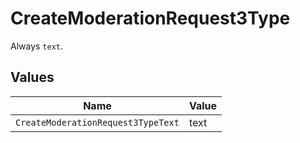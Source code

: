 # CreateModerationRequest3Type

Always `text`.


## Values

| Name                               | Value                              |
| ---------------------------------- | ---------------------------------- |
| `CreateModerationRequest3TypeText` | text                               |